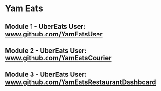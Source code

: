 # Yam Eats

## Module 1 - UberEats User: <a href="www.github.com/UberEatsUser">www.github.com/YamEatsUser</a>

## Module 2 - UberEats User: <a href="www.github.com/UberEatsDriver">www.github.com/YamEatsCourier</a>

## Module 3 - UberEats User: <a href="www.github.com/UberEatsRestaurantDashboard">www.github.com/YamEatsRestaurantDashboard</a>
